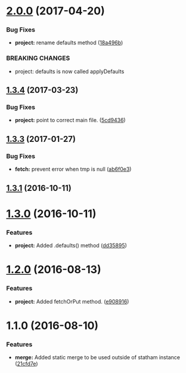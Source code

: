 <a name="2.0.0"></a>
# [2.0.0](https://github.com/SpoonX/homefront/compare/v1.3.4...v2.0.0) (2017-04-20)


### Bug Fixes

* **project:** rename defaults method ([18a496b](https://github.com/SpoonX/homefront/commit/18a496b))


### BREAKING CHANGES

* project: defaults is now called applyDefaults



<a name="1.3.4"></a>
## [1.3.4](https://github.com/SpoonX/homefront/compare/v1.3.3...v1.3.4) (2017-03-23)


### Bug Fixes

* **project:** point to correct main file. ([5cd9436](https://github.com/SpoonX/homefront/commit/5cd9436))



<a name="1.3.3"></a>
## [1.3.3](https://github.com/SpoonX/homefront/compare/1.3.2...v1.3.3) (2017-01-27)


### Bug Fixes

* **fetch:** prevent error when tmp is null ([ab6f0e3](https://github.com/SpoonX/homefront/commit/ab6f0e3))



<a name="1.3.1"></a>
## [1.3.1](https://github.com/SpoonX/homefront/compare/1.3.0...v1.3.1) (2016-10-11)



<a name="1.3.0"></a>
# [1.3.0](https://github.com/SpoonX/homefront/compare/1.2.3...v1.3.0) (2016-10-11)


### Features

* **project:** Added .defaults() method ([dd35895](https://github.com/SpoonX/homefront/commit/dd35895))



<a name="1.2.0"></a>
# [1.2.0](https://github.com/SpoonX/homefront/compare/v1.1.2...v1.2.0) (2016-08-13)


### Features

* **project:** Added fetchOrPut method. ([e908916](https://github.com/SpoonX/homefront/commit/e908916))



<a name="1.1.0"></a>
# 1.1.0 (2016-08-10)


### Features

* **merge:** Added static merge to be used outside of statham instance ([21cfd7e](https://github.com/SpoonX/homefront/commit/21cfd7e))



